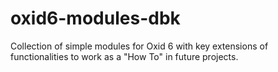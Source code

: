 # oxid6-modules-dbk
Collection of simple modules for Oxid 6 with key extensions of functionalities to work as a "How To" in future projects.
